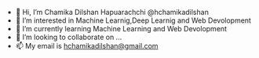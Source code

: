 - 👋 Hi, I’m Chamika Dilshan Hapuarachchi @hchamikadilshan
- 👀 I’m interested in Machine Learnig,Deep Learnig and Web Devolopment
- 🌱 I’m currently learning Machine Learning and Web Devolopment
- 💞️ I’m looking to collaborate on ...
- 📫 My email is hchamikadilshan@gmail.com

<!---
hchamikadilshan/hchamikadilshan is a ✨ special ✨ repository because its `README.md` (this file) appears on your GitHub profile.
You can click the Preview link to take a look at your changes.
--->
